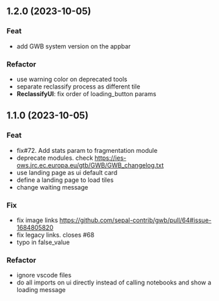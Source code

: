 ## 1.2.0 (2023-10-05)

### Feat

- add GWB system version on the appbar

### Refactor

- use warning color on deprecated tools
- separate reclassify process as different tile
- **ReclassifyUI**: fix order of loading_button params

## 1.1.0 (2023-10-05)

### Feat

- fix#72. Add stats param to fragmentation module
- deprecate modules. check https://ies-ows.jrc.ec.europa.eu/gtb/GWB/GWB_changelog.txt
- use landing page as ui default card
- define a landing page to load tiles
- change waiting message

### Fix

- fix image links https://github.com/sepal-contrib/gwb/pull/64#issue-1684805820
- fix legacy links. closes #68
- typo in false_value

### Refactor

- ignore vscode files
- do all imports on ui directly instead of calling notebooks and show a loading message
